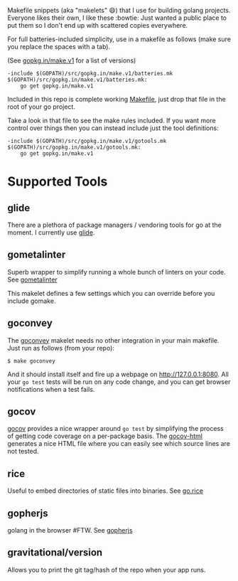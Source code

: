 Makefile snippets (aka "makelets" :smile:) that I use for building golang projects.
Everyone likes their own, I like these :bowtie:  Just wanted a public
place to put them so I don't end up with scattered copies everywhere.

For full batteries-included simplicity, use in a makefile as follows
(make sure you replace the spaces with a tab).

  (See [gopkg.in/make.v1](https://gopkg.in/make.v1) for a list of versions)

````
-include $(GOPATH)/src/gopkg.in/make.v1/batteries.mk
$(GOPATH)/src/gopkg.in/make.v1/batteries.mk:
	go get gopkg.in/make.v1
````

Included in this repo is complete working [Makefile](example/Makefile), just
drop that file in the root of your go project.

Take a look in that file to see the make rules included.  If you want more
control over things then you can instead include just the tool definitions:

````
-include $(GOPATH)/src/gopkg.in/make.v1/gotools.mk
$(GOPATH)/src/gopkg.in/make.v1/gotools.mk:
	go get gopkg.in/make.v1
````

# Supported Tools

## glide

There are a plethora of package managers / vendoring tools for go at the moment.
I currently use [glide](https://github.com/Masterminds/glide).

## gometalinter

Superb wrapper to simplify running a whole bunch of linters on your code.
See [gometalinter](https://github.com/alecthomas/gometalinter)

This makelet defines a few settings which you can override before you include
gomake.

## goconvey

The [goconvey](https://github.com/smartystreets/goconvey) makelet needs no other
integration in your main makefile. Just run as follows (from your repo):

````
$ make goconvey
````

And it should install itself and fire up a webpage on http://127.0.0.1:8080.
All your `go test` tests will be run on any code change, and you can
get browser notifications when a test fails.

## gocov

[gocov](https://github.com/axw/gocov) provides a nice wrapper around `go test`
by simplifying the process of getting code coverage on a per-package basis.
The [gocov-html](https://github.com/matm/gocov-html) generates a nice HTML file
where you can easily see which source lines are not tested.

## rice
Useful to embed directories of static files into binaries.
See [go.rice](https://github.com/GeertJohan/go.rice)

## gopherjs
golang in the browser #FTW. See [gopherjs](https://github.com/gopherjs/gopherjs)

## gravitational/version
Allows you to print the git tag/hash of the repo when your app runs.
